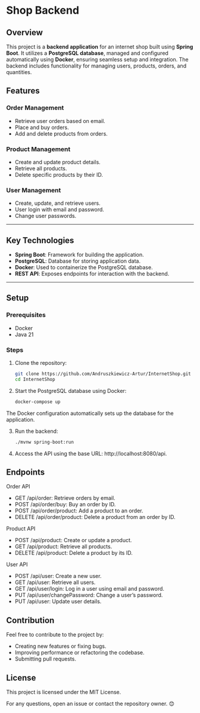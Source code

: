 # Shop Backend

## Overview
This project is a **backend application** for an internet shop built using **Spring Boot**. It utilizes a **PostgreSQL database**, managed and configured automatically using **Docker**, ensuring seamless setup and integration. The backend includes functionality for managing users, products, orders, and quantities.

## Features

### Order Management
- Retrieve user orders based on email.
- Place and buy orders.
- Add and delete products from orders.

### Product Management
- Create and update product details.
- Retrieve all products.
- Delete specific products by their ID.

### User Management
- Create, update, and retrieve users.
- User login with email and password.
- Change user passwords.

---

## Key Technologies

- **Spring Boot**: Framework for building the application.
- **PostgreSQL**: Database for storing application data.
- **Docker**: Used to containerize the PostgreSQL database.
- **REST API**: Exposes endpoints for interaction with the backend.

---

## Setup

### Prerequisites

- Docker
- Java 21

### Steps

1. Clone the repository:
   ```bash
   git clone https://github.com/Andruszkiewicz-Artur/InternetShop.git
   cd InternetShop
   
2. Start the PostgreSQL database using Docker:
   ```bash
   docker-compose up
The Docker configuration automatically sets up the database for the application.

3. Run the backend:
   ```bash
   ./mvnw spring-boot:run
   
4. Access the API using the base URL: http://localhost:8080/api.

## Endpoints

Order API
- GET /api/order: Retrieve orders by email.
- POST /api/order/buy: Buy an order by ID.
- POST /api/order/product: Add a product to an order.
- DELETE /api/order/product: Delete a product from an order by ID.
  
Product API
- POST /api/product: Create or update a product.
- GET /api/product: Retrieve all products.
- DELETE /api/product: Delete a product by its ID.
  
User API
- POST /api/user: Create a new user.
- GET /api/user: Retrieve all users.
- GET /api/user/login: Log in a user using email and password.
- PUT /api/user/changePassword: Change a user’s password.
- PUT /api/user: Update user details.

## Contribution

Feel free to contribute to the project by:
- Creating new features or fixing bugs.
- Improving performance or refactoring the codebase.
- Submitting pull requests.

## License

This project is licensed under the MIT License.

For any questions, open an issue or contact the repository owner. 😊






















































